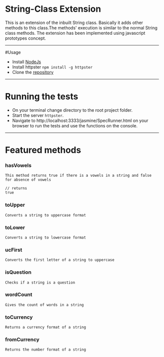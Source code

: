 # String-Class Extension

This is an extension of the inbuilt String class. Basically it adds other methods to this class.The methods' execution is similar to the normal String class methods. The extension has been implemented using javascript prototypes concept.

***

#Usage
* Install [NodeJs](https://nodejs.org/en/)
* Install httpster `npm install -g httpster`
* Clone the [repository](https://github.com/andela-tbaraza/String-Class.git)

***

# Running the tests

* On your terminal change directory to the root project folder.
* Start the server `httpster`.
* Navigate to http://localhost:3333/jasmine/SpecRunner.html on your browser to run the tests and use the functions on the console.

***

# Featured methods

### hasVowels
`This method returns true if there is a vowels in a string and false for absence of vowels`

``` 'toni'.hasVowels()
// returns
true

```

### toUpper
`Converts a string to uppercase format`

### toLower
`Converts a string to lowercase format`

### ucFirst
`Converts the first letter of a string to uppercase`

### isQuestion
`Checks if a string is a question`

### wordCount
`Gives the count of words in a string`

### toCurrency
`Returns a currency format of a string`

### fromCurrency
`Returns the number format of a string`
